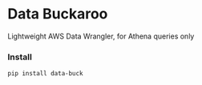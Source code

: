 # Data Buckaroo

Lightweight AWS Data Wrangler, for Athena queries only

### Install

```bash
pip install data-buck
```